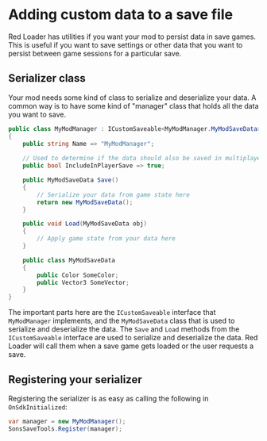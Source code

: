 ﻿# Adding custom data to a save file
Red Loader has utilities if you want your mod to persist data in save games. 
This is useful if you want to save settings or other data that you want to persist between game sessions for a particular save.

## Serializer class
Your mod needs some kind of class to serialize and deserialize your data.
A common way is to have some kind of "manager" class that holds all the data you want to save.

```csharp
public class MyModManager : ICustomSaveable<MyModManager.MyModSaveData>
{
    public string Name => "MyModManager";
    
    // Used to determine if the data should also be saved in multiplayer saves
    public bool IncludeInPlayerSave => true;

    public MyModSaveData Save()
    {
        // Serialize your data from game state here
        return new MyModSaveData();
    }

    public void Load(MyModSaveData obj)
    {
        // Apply game state from your data here
    }

    public class MyModSaveData
    {
        public Color SomeColor;
        public Vector3 SomeVector;
    }
}
```

The important parts here are the `ICustomSaveable` interface that `MyModManager` implements, and the `MyModSaveData` class that is used to serialize and deserialize the data.
The `Save` and `Load` methods from the `ICustomSaveable` interface are used to serialize and deserialize the data.
Red Loader will call them when a save game gets loaded or the user requests a save.

## Registering your serializer
Registering the serializer is as easy as calling the following in `OnSdkInitialized`:
```csharp
var manager = new MyModManager();
SonsSaveTools.Register(manager);
```